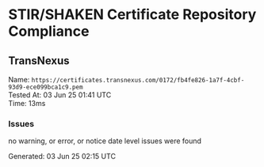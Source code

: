 # STIR/SHAKEN Certificate Repository Compliance

## TransNexus

Name: `https://certificates.transnexus.com/0172/fb4fe826-1a7f-4cbf-93d9-ece099bca1c9.pem`\
Tested At: 03 Jun 25 01:41 UTC\
Time: 13ms

### Issues

no warning, or error, or notice date level issues were found

Generated: 03 Jun 25 02:15 UTC